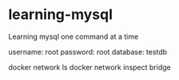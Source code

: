 # learning-mysql
Learning mysql one command at a time

username: root
password: root
database: testdb

docker network ls
docker network inspect bridge